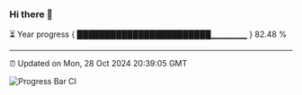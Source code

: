 ### Hi there 👋

⏳ Year progress { ████████████████████████▁▁▁▁▁▁ } 82.48 %

---

⏰ Updated on Mon, 28 Oct 2024 20:39:05 GMT

![Progress Bar CI](https://github.com/IshwaranRudhara/GIT-ACTION/workflows/Progress%20Bar%20CI/badge.svg)

